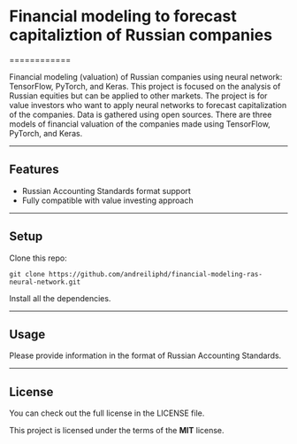 # Financial modeling to forecast capitaliztion of Russian companies
============

Financial modeling (valuation) of Russian companies using neural network: TensorFlow, PyTorch, and Keras. This project is focused on the analysis of Russian equities but can be applied to other markets. The project is for value investors who want to apply neural networks to forecast capitalization of the companies. Data is gathered using open sources. There are three models of financial valuation of the companies made using TensorFlow, PyTorch, and Keras.

---

## Features
- Russian Accounting Standards format support
- Fully compatible with value investing approach

---

## Setup
Clone this repo:
```
git clone https://github.com/andreiliphd/financial-modeling-ras-neural-network.git
```
Install all the dependencies.

---


## Usage

Please provide information in the format of Russian Accounting Standards.

---

## License
You can check out the full license in the LICENSE file.

This project is licensed under the terms of the **MIT** license.
